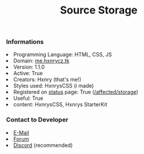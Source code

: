 <div align="center">
  <h1>Source Storage</h1>
</div><br>

### Informations
<li>Programming Language: HTML, CSS, JS</li>
<li>Domain: <a href="https://me.hxnrycz.tk" target="_blank">me.hxnrycz.tk</a></li>
<li>Version: 1.1.0</li>
<li>Active: True</li>
<li>Creators: Hxnry (that's me!)</li>
<li>Styles used: HxnrysCSS (i made)</li>
<li>Registered on <a href="https://projects.hxnrycz.tk" target="_blank">status</a> page: True (<a href="https://status.hxnrycz.tk/affected/storage">/affected/storage</a>)</li>
<li>Useful: True</li>
<li>content: HxnrysCSS, Hxnrys StarterKit</li>

### Contact to Developer
<li><a href="mailto:hxnry@hxnrycz.tk">E-Mail</a></li>
<li><a href="https://forum.hxnrycz.tk" target="_blank">Forum</a></li>
<li><a href="https://dsc.bio/Hxnry" target="_blank">Discord</a> (recommended)</li>
